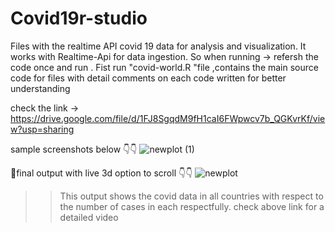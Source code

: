 # Covid19r-studio
Files with the realtime API covid 19 data for analysis and visualization. It works with Realtime-Api for data ingestion. So when running -> refersh the code once and run . Fist run "covid-world.R "file ,contains the main  source code for files with detail comments on each code written for better understanding

check the link -> https://drive.google.com/file/d/1FJ8SgqdM9fH1caI6FWpwcv7b_QGKvrKf/view?usp=sharing  

sample screenshots below 👇👇
![newplot (1)](https://user-images.githubusercontent.com/83171692/208228534-71ea5e2e-bcd4-4022-b986-83eaca2fab00.png)


📌final output with live 3d option to scroll 👇👇
![newplot](https://user-images.githubusercontent.com/83171692/208228401-38e6a42d-2109-4c89-87c5-2f6d83132bba.png)
>> This output shows the covid data in all countries with respect to the number of cases in each respectfully. check above link for a detailed video



